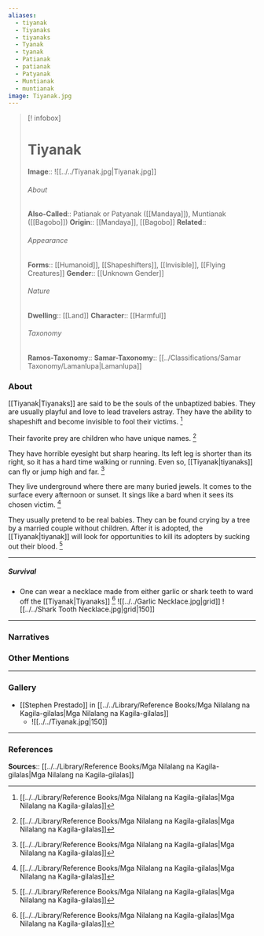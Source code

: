 ```yaml
---
aliases:
  - tiyanak
  - Tiyanaks
  - tiyanaks
  - Tyanak
  - tyanak
  - Patianak
  - patianak
  - Patyanak
  - Muntianak
  - muntianak
image: Tiyanak.jpg
---
```

> [! infobox]
> # Tiyanak
> **Image**:: ![[../../Tiyanak.jpg|Tiyanak.jpg]]
> ###### About
> **Also-Called**:: Patianak or Patyanak ([[Mandaya]]), Muntianak ([[Bagobo]])
> **Origin**:: [[Mandaya]], [[Bagobo]]
> **Related**:: 
> ###### Appearance
> **Forms**::  [[Humanoid]], [[Shapeshifters]], [[Invisible]], [[Flying Creatures]]
> **Gender**:: [[Unknown Gender]]
> ###### Nature
> **Dwelling**:: [[Land]]
> **Character**:: [[Harmful]]
> ⠀
> ###### Taxonomy
> **Ramos-Taxonomy**:: 
> **Samar-Taxonomy**:: [[../Classifications/Samar Taxonomy/Lamanlupa|Lamanlupa]]

### About 
[[Tiyanak|Tiyanaks]] are said to be the souls of the unbaptized babies. They are usually playful and love to lead travelers astray. They have the ability to shapeshift and become invisible to fool their victims. [^1]

Their favorite prey are children who have unique names. [^1]

They have horrible eyesight but sharp hearing. Its left leg is shorter than its right, so it has a hard time walking or running. Even so, [[Tiyanak|tiyanaks]] can fly or jump high and far. [^1]

They live underground where there are many buried jewels. It comes to the surface every afternoon or sunset. It sings like a bard when it sees its chosen victim. [^1]

They usually pretend to be real babies. They can be found crying by a tree by a married couple without children. After it is adopted, the [[Tiyanak|tiyanak]] will look for opportunities to kill its adopters by sucking out their blood. [^1]

---
##### Survival
- One can wear a necklace made from either garlic or shark teeth to ward off the [[Tiyanak|Tiyanaks]] [^1]
 ![[../../Garlic Necklace.jpg|grid]] ![[../../Shark Tooth Necklace.jpg|grid|150]]


---
### Narratives


### Other Mentions


---
### Gallery
- [[Stephen Prestado]] in [[../../Library/Reference Books/Mga Nilalang na Kagila-gilalas|Mga Nilalang na Kagila-gilalas]]
	- ![[../../Tiyanak.jpg|150]]

---
### References
**Sources**:: [[../../Library/Reference Books/Mga Nilalang na Kagila-gilalas|Mga Nilalang na Kagila-gilalas]]

[^1]: [[../../Library/Reference Books/Mga Nilalang na Kagila-gilalas|Mga Nilalang na Kagila-gilalas]]